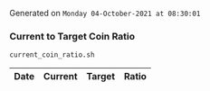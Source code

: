 Generated on `Monday 04-October-2021 at 08:30:01`

### Current to Target Coin Ratio
`current_coin_ratio.sh`

Date|Current|Target|Ratio
---|---|---|---
